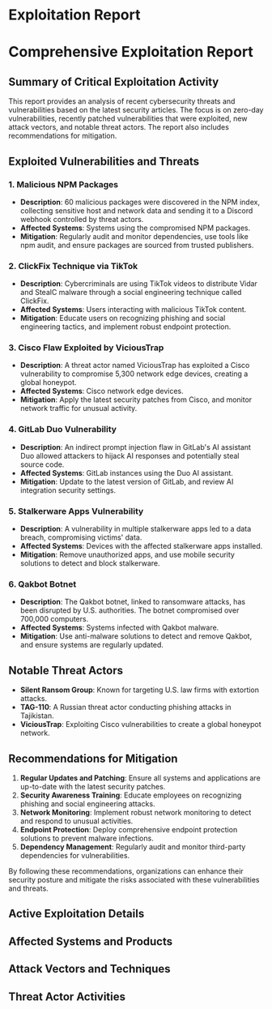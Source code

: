 # Exploitation Report

# Comprehensive Exploitation Report

## Summary of Critical Exploitation Activity

This report provides an analysis of recent cybersecurity threats and vulnerabilities based on the latest security articles. The focus is on zero-day vulnerabilities, recently patched vulnerabilities that were exploited, new attack vectors, and notable threat actors. The report also includes recommendations for mitigation.

## Exploited Vulnerabilities and Threats

### 1. Malicious NPM Packages
- **Description**: 60 malicious packages were discovered in the NPM index, collecting sensitive host and network data and sending it to a Discord webhook controlled by threat actors.
- **Affected Systems**: Systems using the compromised NPM packages.
- **Mitigation**: Regularly audit and monitor dependencies, use tools like npm audit, and ensure packages are sourced from trusted publishers.

### 2. ClickFix Technique via TikTok
- **Description**: Cybercriminals are using TikTok videos to distribute Vidar and StealC malware through a social engineering technique called ClickFix.
- **Affected Systems**: Users interacting with malicious TikTok content.
- **Mitigation**: Educate users on recognizing phishing and social engineering tactics, and implement robust endpoint protection.

### 3. Cisco Flaw Exploited by ViciousTrap
- **Description**: A threat actor named ViciousTrap has exploited a Cisco vulnerability to compromise 5,300 network edge devices, creating a global honeypot.
- **Affected Systems**: Cisco network edge devices.
- **Mitigation**: Apply the latest security patches from Cisco, and monitor network traffic for unusual activity.

### 4. GitLab Duo Vulnerability
- **Description**: An indirect prompt injection flaw in GitLab's AI assistant Duo allowed attackers to hijack AI responses and potentially steal source code.
- **Affected Systems**: GitLab instances using the Duo AI assistant.
- **Mitigation**: Update to the latest version of GitLab, and review AI integration security settings.

### 5. Stalkerware Apps Vulnerability
- **Description**: A vulnerability in multiple stalkerware apps led to a data breach, compromising victims' data.
- **Affected Systems**: Devices with the affected stalkerware apps installed.
- **Mitigation**: Remove unauthorized apps, and use mobile security solutions to detect and block stalkerware.

### 6. Qakbot Botnet
- **Description**: The Qakbot botnet, linked to ransomware attacks, has been disrupted by U.S. authorities. The botnet compromised over 700,000 computers.
- **Affected Systems**: Systems infected with Qakbot malware.
- **Mitigation**: Use anti-malware solutions to detect and remove Qakbot, and ensure systems are regularly updated.

## Notable Threat Actors

- **Silent Ransom Group**: Known for targeting U.S. law firms with extortion attacks.
- **TAG-110**: A Russian threat actor conducting phishing attacks in Tajikistan.
- **ViciousTrap**: Exploiting Cisco vulnerabilities to create a global honeypot network.

## Recommendations for Mitigation

1. **Regular Updates and Patching**: Ensure all systems and applications are up-to-date with the latest security patches.
2. **Security Awareness Training**: Educate employees on recognizing phishing and social engineering attacks.
3. **Network Monitoring**: Implement robust network monitoring to detect and respond to unusual activities.
4. **Endpoint Protection**: Deploy comprehensive endpoint protection solutions to prevent malware infections.
5. **Dependency Management**: Regularly audit and monitor third-party dependencies for vulnerabilities.

By following these recommendations, organizations can enhance their security posture and mitigate the risks associated with these vulnerabilities and threats.

## Active Exploitation Details



## Affected Systems and Products



## Attack Vectors and Techniques



## Threat Actor Activities

 
